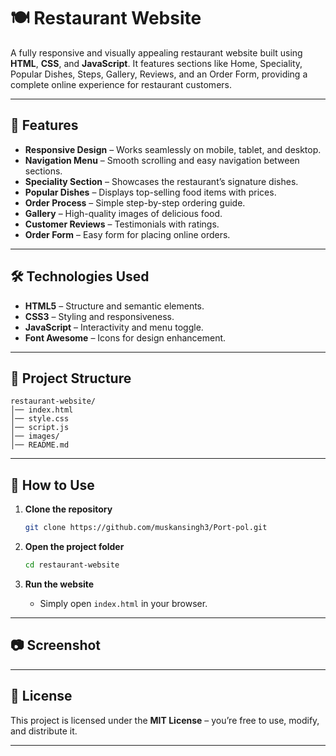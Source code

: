 # 🍽️ Restaurant Website

A fully responsive and visually appealing restaurant website built using **HTML**, **CSS**, and **JavaScript**.
It features sections like Home, Speciality, Popular Dishes, Steps, Gallery, Reviews, and an Order Form, providing a complete online experience for restaurant customers.

---

## 📌 Features

* **Responsive Design** – Works seamlessly on mobile, tablet, and desktop.
* **Navigation Menu** – Smooth scrolling and easy navigation between sections.
* **Speciality Section** – Showcases the restaurant’s signature dishes.
* **Popular Dishes** – Displays top-selling food items with prices.
* **Order Process** – Simple step-by-step ordering guide.
* **Gallery** – High-quality images of delicious food.
* **Customer Reviews** – Testimonials with ratings.
* **Order Form** – Easy form for placing online orders.

---

## 🛠️ Technologies Used

* **HTML5** – Structure and semantic elements.
* **CSS3** – Styling and responsiveness.
* **JavaScript** – Interactivity and menu toggle.
* **Font Awesome** – Icons for design enhancement.

---

## 📂 Project Structure

```
restaurant-website/
│── index.html
│── style.css
│── script.js
│── images/
│── README.md
```

---

## 🚀 How to Use

1. **Clone the repository**

   ```bash
   git clone https://github.com/muskansingh3/Port-pol.git
   ```
2. **Open the project folder**

   ```bash
   cd restaurant-website
   ```
3. **Run the website**

   * Simply open `index.html` in your browser.

---

## 📷 Screenshot



---

## 📜 License

This project is licensed under the **MIT License** – you’re free to use, modify, and distribute it.

---
